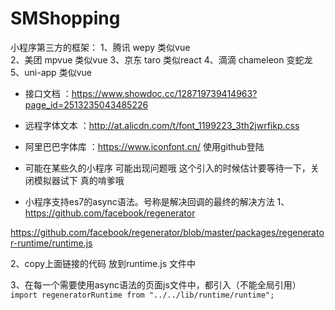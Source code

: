 # SMShopping
小程序第三方的框架：
1、腾讯 wepy 类似vue  
2、美团 mpvue 类似vue
3、京东 taro 类似react 
4、滴滴  chameleon 变蛇龙
5、uni-app 类似vue

* 接口文档 ：https://www.showdoc.cc/128719739414963?page_id=2513235043485226

* 远程字体文本 ：http://at.alicdn.com/t/font_1199223_3th2jwrfikp.css  

* 阿里巴巴字体库 ：https://www.iconfont.cn/  使用github登陆


* 可能在某些久的小程序 可能出现问题哦 这个引入的时候估计要等待一下，关闭模拟器试下 真的啃爹哦
* 小程序支持es7的async语法。号称是解决回调的最终的解决方法
1、https://github.com/facebook/regenerator  

https://github.com/facebook/regenerator/blob/master/packages/regenerator-runtime/runtime.js


2、copy上面链接的代码 放到runtime.js 文件中

3、在每一个需要使用async语法的页面js文件中，都引入（不能全局引用）
`import regeneratorRuntime from "../../lib/runtime/runtime"; `



